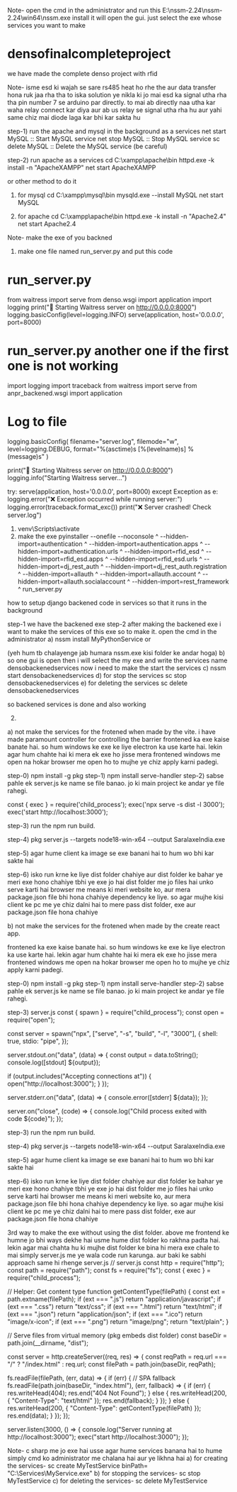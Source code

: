 Note- open the cmd in the administrator and run this E:\nssm-2.24\nssm-2.24\win64\nssm.exe install it will open the gui. just select the exe whose services you want to make

# densofinalcompleteproject
we have made the complete denso project with rfid

Note- isme esd ki wajah se sare rs485 heat ho rhe the aur data transfer hona ruk jaa rha tha to iska solution ye nikla ki jo mai esd ka signal utha rha tha pin number 7 se arduino par directly. to mai ab directly naa utha kar waha relay connect kar diya aur ab us relay se signal utha rha hu aur yahi same chiz mai diode laga kar bhi kar sakta hu


step-1) run the apache and mysql in the background as a services
net start MySQL         :: Start MySQL service
net stop MySQL          :: Stop MySQL service
sc delete MySQL         :: Delete the MySQL service (be careful)

step-2) run apache as a services
cd C:\xampp\apache\bin httpd.exe -k install -n "ApacheXAMPP"
net start ApacheXAMPP

or other method to do it
1) for mysql
cd C:\xampp\mysql\bin mysqld.exe --install MySQL
net start MySQL

3) for apache
cd C:\xampp\apache\bin httpd.exe -k install -n "Apache2.4"
net start Apache2.4

Note- make the exe of you backned
1) make one file named run_server.py and put this code
# run_server.py
from waitress import serve
from denso.wsgi import application
import logging
print("🔧 Starting Waitress server on http://0.0.0.0:8000")
logging.basicConfig(level=logging.INFO)
serve(application, host='0.0.0.0', port=8000)

# run_server.py another one if the first one is not working
import logging
import traceback
from waitress import serve
from anpr_backened.wsgi import application

# Log to file
logging.basicConfig(
    filename="server.log",
    filemode="w",
    level=logging.DEBUG,
    format="%(asctime)s [%(levelname)s] %(message)s"
)

print("🔧 Starting Waitress server on http://0.0.0.0:8000")
logging.info("Starting Waitress server...")

try:
    serve(application, host='0.0.0.0', port=8000)
except Exception as e:
    logging.error("❌ Exception occurred while running server:")
    logging.error(traceback.format_exc())
    print("❌ Server crashed! Check server.log")


1) venv\Scripts\activate
2) make the exe
pyinstaller --onefile --noconsole ^
--hidden-import=authentication ^
--hidden-import=authentication.apps ^
--hidden-import=authentication.urls ^
--hidden-import=rfid_esd ^
--hidden-import=rfid_esd.apps ^
--hidden-import=rfid_esd.urls ^
--hidden-import=dj_rest_auth ^
--hidden-import=dj_rest_auth.registration ^
--hidden-import=allauth ^
--hidden-import=allauth.account ^
--hidden-import=allauth.socialaccount ^
--hidden-import=rest_framework ^
run_server.py

how to setup django backened code in services so that it runs in the background

step-1 we have the backened exe
step-2 after making the backened exe i want to make the services of this exe so to make it. open the cmd in the administrator
a) nssm install MyPythonService or 

(yeh hum tb chalayenge jab humara nssm.exe kisi folder ke andar hoga)
b) so one gui is open then i will select the my exe and write the services name densobackenedservices now i need to make the start the services
c) nssm start densobackenedservices
d) for stop the services sc stop densobackenedservices
e) for deleting the services sc delete densobackenedservices

so backened services is done and also working

2)
a) not make the services for the frotened when made by the vite.
i have made paramount controller for controlling the barrier
frontened ka exe kaise banate hai. so hum windows ke exe ke liye electron ka use karte hai. lekin agar hum chahte hai ki mera ek exe ho jisse mera frontened windows me open na hokar browser me open ho to mujhe ye chiz apply karni padegi.

step-0) npm install -g pkg step-1) npm install serve-handler step-2) sabse pahle ek server.js ke name se file banao. jo ki main project ke andar ye file rahegi.

const { exec } = require('child_process'); exec('npx serve -s dist -l 3000'); exec('start http://localhost:3000');

step-3) run the npm run build.

step-4) pkg server.js --targets node18-win-x64 --output SaralaxeIndia.exe

step-5) agar hume client ka image se exe banani hai to hum wo bhi kar sakte hai

step-6) isko run krne ke liye dist folder chahiye aur dist folder ke bahar ye meri exe hono chahiye tbhi ye exe jo hai dist folder me jo files hai unko serve karti hai browser me means ki meri website ko, aur mera package.json file bhi hona chahiye dependency ke liye. so agar mujhe kisi client ke pc me ye chiz dalni hai to mere pass dist folder, exe aur package.json file hona chahiye

b)
not make the services for the frotened when made by the create react app.

frontened ka exe kaise banate hai. so hum windows ke exe ke liye electron ka use karte hai. lekin agar hum chahte hai ki mera ek exe ho jisse mera frontened windows me open na hokar browser me open ho to mujhe ye chiz apply karni padegi.

step-0) npm install -g pkg step-1) npm install serve-handler step-2) sabse pahle ek server.js ke name se file banao. jo ki main project ke andar ye file rahegi.

step-3) server.js
const { spawn } = require("child_process");
const open = require("open");

const server = spawn("npx", ["serve", "-s", "build", "-l", "3000"], {
  shell: true,
  stdio: "pipe",
});

server.stdout.on("data", (data) => {
  const output = data.toString();
  console.log([stdout] ${output});

  if (output.includes("Accepting connections at")) {
    open("http://localhost:3000");
  }
});

server.stderr.on("data", (data) => {
  console.error([stderr] ${data});
});

server.on("close", (code) => {
  console.log("Child process exited with code ${code}");
});

step-3) run the npm run build.

step-4) pkg server.js --targets node18-win-x64 --output SaralaxeIndia.exe

step-5) agar hume client ka image se exe banani hai to hum wo bhi kar sakte hai

step-6) isko run krne ke liye dist folder chahiye aur dist folder ke bahar ye meri exe hono chahiye tbhi ye exe jo hai dist folder me jo files hai unko serve karti hai browser me means ki meri website ko, aur mera package.json file bhi hona chahiye dependency ke liye. so agar mujhe kisi client ke pc me ye chiz dalni hai to mere pass dist folder, exe aur package.json file hona chahiye

3rd way to make the exe without using the dist folder. above me frontend ke humne jo bhi ways dekhe hai usme hume dist folder ko rakhna padta hai. lekin agar mai chahta hu ki mujhe dist folder ke bina hi mera exe chale to mai simply server.js me ye wala code run karunga. aur baki ke sabhi approach same hi rhenge
server.js
// server.js
const http = require("http");
const path = require("path");
const fs = require("fs");
const { exec } = require("child_process");

// Helper: Get content type
function getContentType(filePath) {
  const ext = path.extname(filePath);
  if (ext === ".js") return "application/javascript";
  if (ext === ".css") return "text/css";
  if (ext === ".html") return "text/html";
  if (ext === ".json") return "application/json";
  if (ext === ".ico") return "image/x-icon";
  if (ext === ".png") return "image/png";
  return "text/plain";
}

// Serve files from virtual memory (pkg embeds dist folder)
const baseDir = path.join(__dirname, "dist");

const server = http.createServer((req, res) => {
  const reqPath = req.url === "/" ? "/index.html" : req.url;
  const filePath = path.join(baseDir, reqPath);

  fs.readFile(filePath, (err, data) => {
    if (err) {
      // SPA fallback
      fs.readFile(path.join(baseDir, "index.html"), (err, fallback) => {
        if (err) {
          res.writeHead(404);
          res.end("404 Not Found");
        } else {
          res.writeHead(200, { "Content-Type": "text/html" });
          res.end(fallback);
        }
      });
    } else {
      res.writeHead(200, { "Content-Type": getContentType(filePath) });
      res.end(data);
    }
  });
});

server.listen(3000, () => {
  console.log("Server running at http://localhost:3000");
  exec("start http://localhost:3000");
});

Note- c sharp me jo exe hai usse agar hume services banana hai to hume simply cmd ko administrator me chalana hai aur ye likhna hai
a) for creating the services-     sc create MyTestService binPath= "C:\Services\MyService.exe"
b) for stopping the services-     sc stop MyTestService
c) for deleting the services-     sc delete MyTestService

